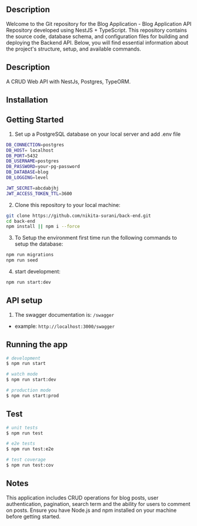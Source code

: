 
## Description
Welcome to the Git repository for the Blog Application - Blog Application API Repository developed using NestJS + TypeScript. This repository contains the source code, database schema, and configuration files for building and deploying the Backend API. Below, you will find essential information about the project's structure, setup, and available commands.
## Description

A CRUD Web API with NestJs, Postgres, TypeORM.

## Installation

## Getting Started

1. Set up a PostgreSQL database on your local server and add .env file

```bash
DB_CONNECTION=postgres
DB_HOST= localhost
DB_PORT=5432
DB_USERNAME=postgres
DB_PASSWORD=your-pg-password
DB_DATABASE=blog
DB_LOGGING=level

JWT_SECRET=abcdabjhj
JWT_ACCESS_TOKEN_TTL=3600
```

2. Clone this repository to your local machine:

```bash
git clone https://github.com/nikita-surani/back-end.git
cd back-end
npm install || npm i --force
```

3. To Setup the environment first time run the following commands to setup the database:

```bash
npm run migrations
npm run seed
```

4. start development:

```bash
npm run start:dev
```

## API setup

1. The swagger documentation is: `/swagger`

- example: `http://localhost:3000/swagger`

## Running the app

```bash
# development
$ npm run start

# watch mode
$ npm run start:dev

# production mode
$ npm run start:prod
```

## Test

```bash
# unit tests
$ npm run test

# e2e tests
$ npm run test:e2e

# test coverage
$ npm run test:cov
```

## Notes
This application includes CRUD operations for blog posts, user authentication, pagination, search term and the ability for users to comment on posts. Ensure you have Node.js and npm installed on your machine before getting started.
